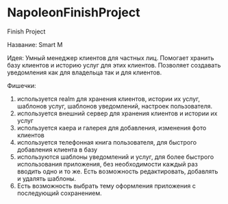 # NapoleonFinishProject
Finish Project

Название: Smart M

Идея:
Умный менеджер клиентов для частных лиц. Помогает хранить базу клиентов и историю услуг для этих клиентов. 
Позволяет создавать уведомления как для владельца так и для клиентов.

Фишечки:
  1. используется realm для хранения клиентов, истории их услуг, шаблонов услуг, шаблонов уведомлений, настроек пользователя.
  2. используется внешний сервер для хранения клиентов и истории их услуг
  3. используется каера и галерея для добавления, изменения фото клиентов
  4. используется телефонная книга пользователя, для быстрого добавления клиента в базу
  5. используются шаблоны уведомлений и услуг, для более быстрого использования приложения, 
    без необходимости каждый раз вводить одно и то же. Есть возможность редактировать, добавлять и удалять шаблоны.
  6. Есть возможность выбрать тему оформления приложения с последующий сохранением.
  
